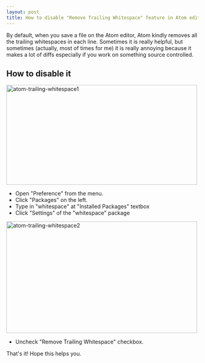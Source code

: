 ```yaml
---
layout: post
title: How to disable "Remove Trailing Whitespace" feature in Atom editor
---
```


By default, when you save a file on the Atom editor,
Atom kindly removes all the trailing whitespaces in each line.
Sometimes it is really helpful,
but sometimes (actually, most of times for me) it is really annoying because it makes a lot of diffs
especially if you work on something source controlled.


## How to disable it


<a href="https://www.flickr.com/photos/kei51/16455138375" title="atom-trailing-whitespace1"><img src="https://farm8.staticflickr.com/7308/16455138375_ac2090bbe2.jpg" width="500" height="262" alt="atom-trailing-whitespace1"></a>

- Open "Preference" from the menu.
- Click "Packages" on the left.
- Type in "whitespace" at "Installed Packages" textbox
- Click "Settings" of the "whitespace" package


<a href="https://www.flickr.com/photos/kei51/16455138345" title="atom-trailing-whitespace2"><img src="https://farm9.staticflickr.com/8609/16455138345_d1ca668fe1.jpg" width="500" height="293" alt="atom-trailing-whitespace2"></a>

- Uncheck "Remove Trailing Whitespace" checkbox.


That's it! Hope this helps you.
